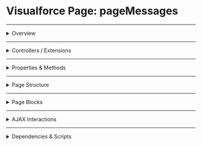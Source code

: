 # Visualforce Page: pageMessages

---

<details>
<summary>Overview</summary>

## Visualforce Page Overview: pageMessages

The 'pageMessages' Visualforce page utilizes the PageMessagesController to display any user messages and feedback on the page. It includes a form that allows users to trigger an action.

### Purpose of the Page
The purpose of this page is to provide an interface for users to receive messages and send a PDF document by clicking a button.



### Metadata
- **API Version**: 54
- **Label**: Page Messages

</details>

---

<details>
<summary>Controllers / Extensions</summary>

## Key Controllers / Extensions Used
- **Standard Controller**: None
- **Custom Controller**: PageMessagesController
- **Extensions**: 
  None

</details>

---

<details>
<summary>Properties & Methods</summary>

## Properties
_No public properties found in associated Apex controllers/extensions._

---

## Methods
_No public methods found in associated Apex controllers/extensions._

</details>

---

<details>
<summary>Page Structure</summary>

### Forms
- Contains **1** `apex:form` component(s)

### Inputs
- No input bindings detected

### Buttons
The page includes buttons or links linked to:
- `{!callApex}`

</details>

---

<details>
<summary>Page Blocks</summary>

## Page Blocks on the Page
_No `apex:pageBlock` components detected._

</details>

---

<details>
<summary>AJAX Interactions</summary>

- No `apex:actionSupport` components detected.

- No `apex:outputPanel` components detected.

</details>

---

<details>
<summary>Dependencies & Scripts</summary>

### Objects
- `PageMessagesController`

### Fields
- `callApex`

### Custom Components
- No custom components detected.

### Scripts
- No script tags detected.

</details>